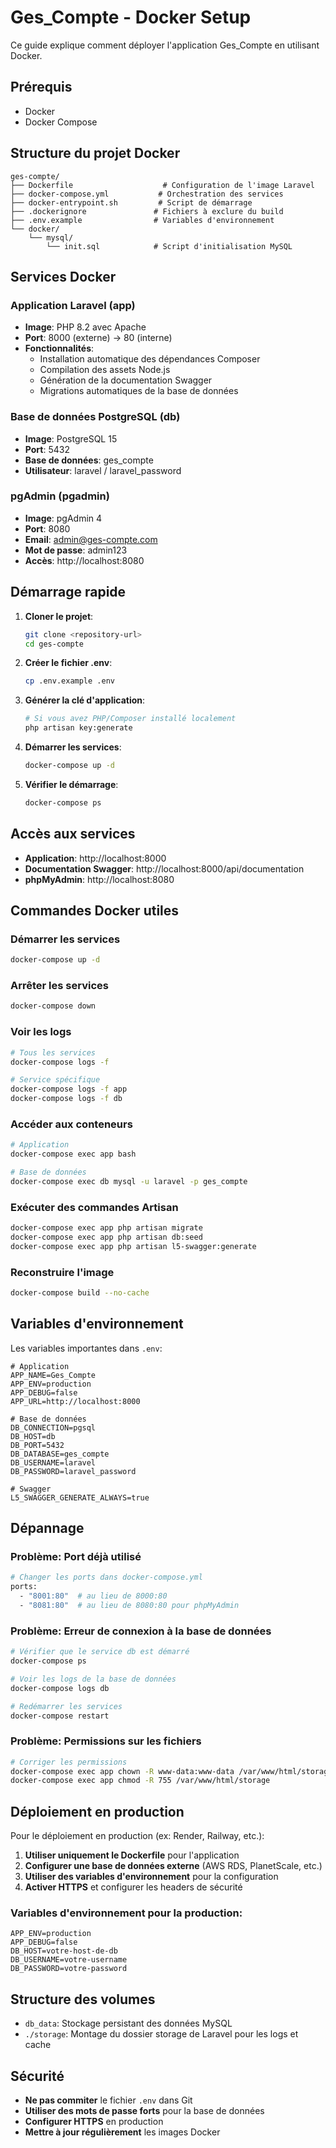 # Ges_Compte - Docker Setup

Ce guide explique comment déployer l'application Ges_Compte en utilisant Docker.

## Prérequis

- Docker
- Docker Compose

## Structure du projet Docker

```
ges-compte/
├── Dockerfile                    # Configuration de l'image Laravel
├── docker-compose.yml           # Orchestration des services
├── docker-entrypoint.sh         # Script de démarrage
├── .dockerignore               # Fichiers à exclure du build
├── .env.example                # Variables d'environnement
└── docker/
    └── mysql/
        └── init.sql            # Script d'initialisation MySQL
```

## Services Docker

### Application Laravel (app)
- **Image**: PHP 8.2 avec Apache
- **Port**: 8000 (externe) → 80 (interne)
- **Fonctionnalités**:
  - Installation automatique des dépendances Composer
  - Compilation des assets Node.js
  - Génération de la documentation Swagger
  - Migrations automatiques de la base de données

### Base de données PostgreSQL (db)
- **Image**: PostgreSQL 15
- **Port**: 5432
- **Base de données**: ges_compte
- **Utilisateur**: laravel / laravel_password

### pgAdmin (pgadmin)
- **Image**: pgAdmin 4
- **Port**: 8080
- **Email**: admin@ges-compte.com
- **Mot de passe**: admin123
- **Accès**: http://localhost:8080

## Démarrage rapide

1. **Cloner le projet**:
   ```bash
   git clone <repository-url>
   cd ges-compte
   ```

2. **Créer le fichier .env**:
   ```bash
   cp .env.example .env
   ```

3. **Générer la clé d'application**:
   ```bash
   # Si vous avez PHP/Composer installé localement
   php artisan key:generate
   ```

4. **Démarrer les services**:
   ```bash
   docker-compose up -d
   ```

5. **Vérifier le démarrage**:
   ```bash
   docker-compose ps
   ```

## Accès aux services

- **Application**: http://localhost:8000
- **Documentation Swagger**: http://localhost:8000/api/documentation
- **phpMyAdmin**: http://localhost:8080

## Commandes Docker utiles

### Démarrer les services
```bash
docker-compose up -d
```

### Arrêter les services
```bash
docker-compose down
```

### Voir les logs
```bash
# Tous les services
docker-compose logs -f

# Service spécifique
docker-compose logs -f app
docker-compose logs -f db
```

### Accéder aux conteneurs
```bash
# Application
docker-compose exec app bash

# Base de données
docker-compose exec db mysql -u laravel -p ges_compte
```

### Exécuter des commandes Artisan
```bash
docker-compose exec app php artisan migrate
docker-compose exec app php artisan db:seed
docker-compose exec app php artisan l5-swagger:generate
```

### Reconstruire l'image
```bash
docker-compose build --no-cache
```

## Variables d'environnement

Les variables importantes dans `.env`:

```env
# Application
APP_NAME=Ges_Compte
APP_ENV=production
APP_DEBUG=false
APP_URL=http://localhost:8000

# Base de données
DB_CONNECTION=pgsql
DB_HOST=db
DB_PORT=5432
DB_DATABASE=ges_compte
DB_USERNAME=laravel
DB_PASSWORD=laravel_password

# Swagger
L5_SWAGGER_GENERATE_ALWAYS=true
```

## Dépannage

### Problème: Port déjà utilisé
```bash
# Changer les ports dans docker-compose.yml
ports:
  - "8001:80"  # au lieu de 8000:80
  - "8081:80"  # au lieu de 8080:80 pour phpMyAdmin
```

### Problème: Erreur de connexion à la base de données
```bash
# Vérifier que le service db est démarré
docker-compose ps

# Voir les logs de la base de données
docker-compose logs db

# Redémarrer les services
docker-compose restart
```

### Problème: Permissions sur les fichiers
```bash
# Corriger les permissions
docker-compose exec app chown -R www-data:www-data /var/www/html/storage
docker-compose exec app chmod -R 755 /var/www/html/storage
```

## Déploiement en production

Pour le déploiement en production (ex: Render, Railway, etc.):

1. **Utiliser uniquement le Dockerfile** pour l'application
2. **Configurer une base de données externe** (AWS RDS, PlanetScale, etc.)
3. **Utiliser des variables d'environnement** pour la configuration
4. **Activer HTTPS** et configurer les headers de sécurité

### Variables d'environnement pour la production:
```env
APP_ENV=production
APP_DEBUG=false
DB_HOST=votre-host-de-db
DB_USERNAME=votre-username
DB_PASSWORD=votre-password
```

## Structure des volumes

- `db_data`: Stockage persistant des données MySQL
- `./storage`: Montage du dossier storage de Laravel pour les logs et cache

## Sécurité

- **Ne pas commiter** le fichier `.env` dans Git
- **Utiliser des mots de passe forts** pour la base de données
- **Configurer HTTPS** en production
- **Mettre à jour régulièrement** les images Docker